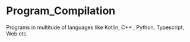 # Program_Compilation
Programs in multitude of languages like Kotlin, C++ , Python, Typescript, Web etc.
